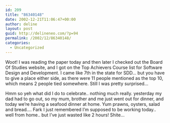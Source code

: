 ```yaml
---
id: 209
title: "86340148"
date: 2002-12-21T11:06:47+00:00
author: deline
layout: post
guid: http://delineneo.com/?p=94
permalink: /2002/12/86340148/
categories:
  - Uncategorized
---
```

Woot! I was reading the paper today and then later I checked out the Board Of Studies website, and I got on the Top Achievers Course list for Software Design and Development. I came like 7th in the state for SDD&#8230; but you have to give a place either side, as there were 11 people mentioned as the top 10, which means 2 people tied somewhere. Still I was pretty surprised&#8230;

Hmm so yeh what did I do to celebrate.. nothing much really. yesterday my dad had to go out, so my mum, brother and me just went out for dinner, and today we&#8217;re having a seafood dinner at home. Yum prawns, oysters, salad and bread&#8230;. Fark I just remembered I&#8217;m supposed to be working today.. well from home.. but I&#8217;ve just wasted like 2 hours! Shite&#8230;
